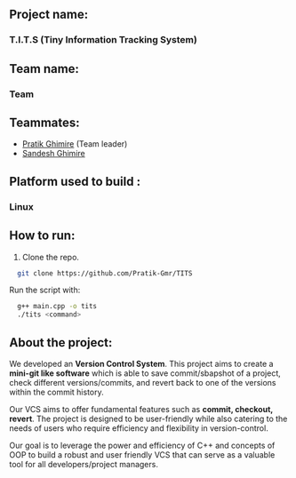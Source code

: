 ## Project name:
### T.I.T.S (Tiny Information Tracking System)

## Team name: 
### Team 
 
## Teammates:
* [Pratik Ghimire](https://github.com/Pratik-Gmr) (Team leader)
* [Sandesh Ghimire](https://github.com/Sandesh-Ghimire-0)
 
## Platform used to build : 
### Linux
 
## How to run:
1. Clone the repo.
```sh
  git clone https://github.com/Pratik-Gmr/TITS
```
Run the script with:
```sh
  g++ main.cpp -o tits
  ./tits <command>
```
## About the project:
We developed an **Version Control System**. This project aims to create a **mini-git like software** which is able to save commit/sbapshot of a project, check different versions/commits, and revert back to one of the versions within the commit history.
 
Our VCS aims to offer fundamental features such as **commit, checkout, revert**. The project is designed to be user-friendly while also catering to the needs of users who require efficiency and flexibility in version-control.
 
Our goal is to leverage the power and efficiency of C++ and concepts of OOP to build a robust and user friendly VCS that can serve as a valuable tool for all developers/project managers.
 
